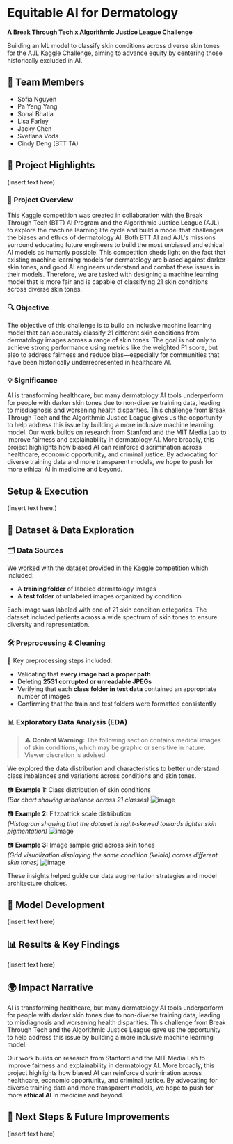 # Equitable AI for Dermatology
**A Break Through Tech x Algorithmic Justice League Challenge**

Building an ML model to classify skin conditions across diverse skin tones for the AJL Kaggle Challenge, aiming to advance equity by centering those historically excluded in AI.

## 👥 Team Members
- Sofia Nguyen 
- Pa Yeng Yang
- Sonal Bhatia
- Lisa Farley
- Jacky Chen
- Svetlana Voda
- Cindy Deng (BTT TA)


## 📌 Project Highlights
(insert text here)

### 📝 Project Overview
This Kaggle competition was created in collaboration with the Break Through Tech (BTT) AI Program and the Algorithmic Justice League (AJL) to explore the machine learning life cycle and build a model that challenges the biases and ethics of dermatology AI.  Both BTT AI and AJL's missions surround educating future engineers to build the most unbiased and ethical AI models as humanly possible. This competition sheds light on the fact that existing machine learning models for dermatology are biased against darker skin tones, and good AI engineers understand and combat these issues in their models. Therefore, we are tasked with designing a machine learning model that is more fair and is capable of classifying 21 skin conditions across diverse skin tones.

### 🔍 Objective
The objective of this challenge is to build an inclusive machine learning model that can accurately classify 21 different skin conditions from dermatology images across a range of skin tones. The goal is not only to achieve strong performance using metrics like the weighted F1 score, but also to address fairness and reduce bias—especially for communities that have been historically underrepresented in healthcare AI.

### 💡 Significance
AI is transforming healthcare, but many dermatology AI tools underperform for people with darker skin tones due to non-diverse training data, leading to misdiagnosis and worsening health disparities. This challenge from Break Through Tech and the Algorithmic Justice League gives us the opportunity to help address this issue by building a more inclusive machine learning model. Our work builds on research from Stanford and the MIT Media Lab to improve fairness and explainability in dermatology AI. More broadly, this project highlights how biased AI can reinforce discrimination across healthcare, economic opportunity, and criminal justice. By advocating for diverse training data and more transparent models, we hope to push for more ethical AI in medicine and beyond.

## Setup & Execution
(insert text here.)


## 📁 Dataset & Data Exploration

### 🗂️ Data Sources

We worked with the dataset provided in the [Kaggle competition](https://www.kaggle.com/competitions/bttai-ajl-2025) which included:
- A **training folder** of labeled dermatology images
- A **test folder** of unlabeled images organized by condition

Each image was labeled with one of 21 skin condition categories. The dataset included patients across a wide spectrum of skin tones to ensure diversity and representation.

### 🛠️ Preprocessing & Cleaning

🧼 Key preprocessing steps included:
- Validating that **every image had a proper path**
- Deleting **2531 corrupted or unreadable JPEGs**
- Verifying that each **class folder in test data** contained an appropriate number of images
- Confirming that the train and test folders were formatted consistently

### 📊 Exploratory Data Analysis (EDA)
> ⚠️ **Content Warning:** The following section contains medical images of skin conditions, which may be graphic or sensitive in nature. Viewer discretion is advised.

We explored the data distribution and characteristics to better understand class imbalances and variations across conditions and skin tones.

📷 **Example 1:** Class distribution of skin conditions  
*(Bar chart showing imbalance across 21 classes)*
![image](https://github.com/user-attachments/assets/3ae62dd1-7906-4dd3-a961-2ec3b6d5458d)

📷 **Example 2:** Fitzpatrick scale distribution  
*(Histogram showing that the dataset is right-skewed towards lighter skin pigmentation)*
![image](https://github.com/user-attachments/assets/94bd94a6-9941-40da-bd54-a2aa899fdf69)


📷 **Example 3:** Image sample grid across skin tones  
*(Grid visualization displaying the same condition (keloid) across different skin tones)*
![image](https://github.com/user-attachments/assets/3fa04e2b-ab50-417a-b0ab-6639727583fb)

These insights helped guide our data augmentation strategies and model architecture choices.

## 🧠 Model Development
(insert text here)



## 📊 Results & Key Findings
(insert text here)



## 🌍 Impact Narrative

AI is transforming healthcare, but many dermatology AI tools underperform for people with darker skin tones due to non-diverse training data, leading to misdiagnosis and worsening health disparities. This challenge from Break Through Tech and the Algorithmic Justice League gave us the opportunity to help address this issue by building a more inclusive machine learning model.

Our work builds on research from Stanford and the MIT Media Lab to improve fairness and explainability in dermatology AI. More broadly, this project highlights how biased AI can reinforce discrimination across healthcare, economic opportunity, and criminal justice. By advocating for diverse training data and more transparent models, we hope to push for more **ethical AI** in medicine and beyond.

## 🔮 Next Steps & Future Improvements
(insert text here)

